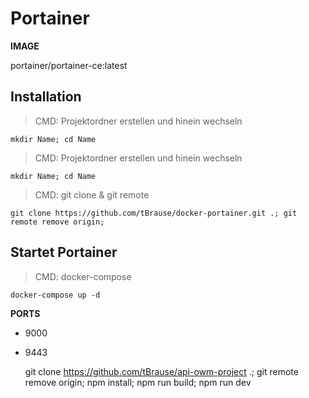 # Portainer

**IMAGE**

portainer/portainer-ce:latest

## Installation

> CMD: Projektordner erstellen und hinein wechseln

    mkdir Name; cd Name

> CMD: Projektordner erstellen und hinein wechseln

    mkdir Name; cd Name

> CMD: git clone & git remote

    git clone https://github.com/tBrause/docker-portainer.git .; git remote remove origin;

## Startet Portainer

> CMD: docker-compose

    docker-compose up -d

**PORTS**

- 9000
- 9443

    git clone https://github.com/tBrause/api-owm-project .; git remote remove origin; npm install; npm run build; npm run dev